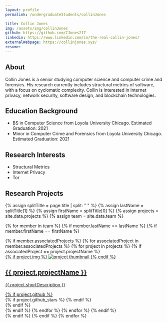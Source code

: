 ```yaml
---
layout: profile
permalink: /undergraduateStudents/collinJones

title: Collin Jones
img: /assets/img/collinJones
github: https://github.com/CJones217
linkedin: https://www.linkedin.com/in/the-real-collin-jones/
externalWebpage: https://collinjones.xyz/
resume:
---
```


## About

Collin Jones is a senior studying computer science and computer crime and forensics. His research currently includes structural metrics of software, with a focus on cyclomatic complexity. Collin is interested in internet privacy, network security, software design, and blockchain technologies.

## Education Background

- BS in Computer Science from Loyola University Chicago. Estimated Graduation: 2021
- Minor in Computer Crime and Forensics from Loyola University Chicago. Estimated Graduation: 2021

## Research Interests

- Structural Metrics
- Internet Privacy
- Tor

## Research Projects

{% assign splitTitle = page.title | split: " " %}
{% assign lastName = splitTitle[1] %}
{% assign firstName = splitTitle[0] %}
{% assign projects = site.data.projects %}
{% assign team = site.data.team %}

{% for member in team %}
{% if member.lastName == lastName %}
{% if member.firstName == firstName %}
<div class="projects grid">
  <div class="grid-item">
    {% if member.associatedProjects %}
    {% for associatedProject in member.associatedProjects %}
    {% for project in projects %}
    {% if associatedProject == project.projectName %}
    <a href="{{ project.webpage | relative_url }}">
      <div class="card hoverable">
        {% if project.img %}
        <img src="{{ project.img | relative_url }}" alt="project thumbnail">
        {% endif %}
        <div class="card-body">
          <h2 class="card-title text-lowercase">{{ project.projectName }}</h2>
          <p class="card-text">{{ project.shortDescription }}</p>
          <div class="row ml-1 mr-1 p-0">
            {% if project.github %}
            <div class="github-icon">
              <div class="icon" data-toggle="tooltip" title="Code Repository">
                <a href="{{ project.github }}" target="_blank"><i class="fab fa-github gh-icon"></i></a>
              </div>
              {% if project.github_stars %}
              <span class="stars" data-toggle="tooltip" title="GitHub Stars">
                <i class="fas fa-star"></i>
                <span id="{{ project.github_stars }}-stars"></span>
              </span>
              {% endif %}
            </div>
            {% endif %}
          </div>
        </div>
      </div>
    </a>
    {% endif %}
    {% endfor %}
    {% endfor %}
    {% endif %}
  </div>
</div>
{% endif %}
{% endif %}
{% endfor %}

